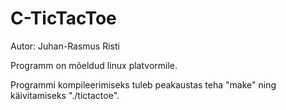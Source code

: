 C-TicTacToe
===========
Autor: Juhan-Rasmus Risti

Programm on mõeldud linux platvormile.

Programmi kompileerimiseks tuleb peakaustas teha "make" ning käivitamiseks "./tictactoe".
